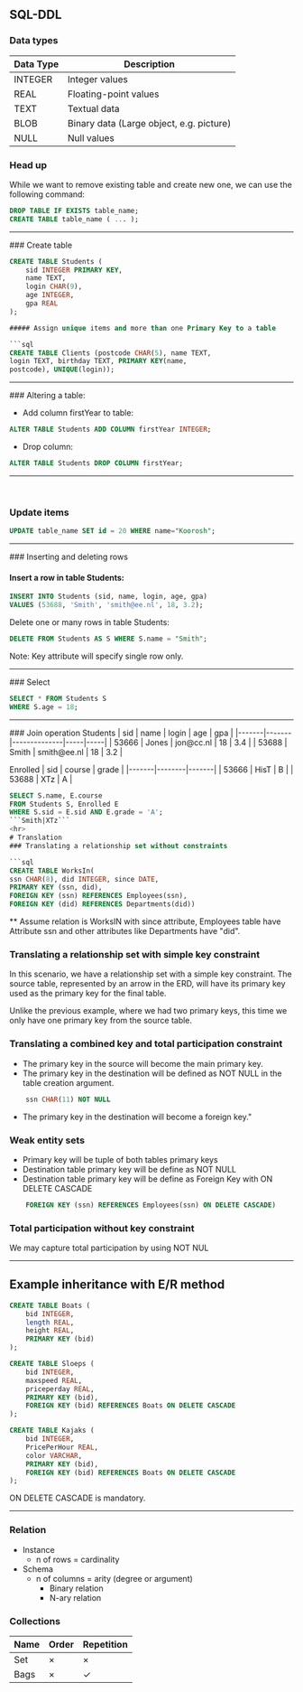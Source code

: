 ## SQL-DDL
### Data types

| Data Type | Description |
|-----------|-------------|
| INTEGER   | Integer values |
| REAL      | Floating-point values |
| TEXT      | Textual data |
| BLOB      | Binary data (Large object, e.g. picture) |
| NULL      | Null values |
### Head up

While we want to remove existing table and create new one, we can use the following command:

```sql
DROP TABLE IF EXISTS table_name;
CREATE TABLE table_name ( ... );
```
<hr>
### Create table

```sql
CREATE TABLE Students (
    sid INTEGER PRIMARY KEY,
    name TEXT,
    login CHAR(9),
    age INTEGER,
    gpa REAL
);

##### Assign unique items and more than one Primary Key to a table

```sql
CREATE TABLE Clients (postcode CHAR(5), name TEXT,
login TEXT, birthday TEXT, PRIMARY KEY(name,
postcode), UNIQUE(login));
```


<hr>
### Altering a table:

- Add column firstYear to table:
```sql
ALTER TABLE Students ADD COLUMN firstYear INTEGER;
```
- Drop column:
```sql
ALTER TABLE Students DROP COLUMN firstYear;
```
<hr>
<br>

### Update items

```sql
UPDATE table_name SET id = 20 WHERE name="Koorosh";
```
<hr>
### Inserting and deleting rows

#### Insert a row in table Students:

```sql
INSERT INTO Students (sid, name, login, age, gpa)
VALUES (53688, 'Smith', 'smith@ee.nl', 18, 3.2);
```
Delete one or many rows in table Students:
```sql
DELETE FROM Students AS S WHERE S.name = "Smith";
```
Note: Key attribute will specify single row only.
<hr>
### Select

```sql
SELECT * FROM Students S
WHERE S.age = 18;
```
<hr>
### Join operation
Students
| sid   | name  | login        | age | gpa |
|-------|-------|--------------|-----|-----|
| 53666 | Jones | jon@cc.nl    | 18  | 3.4 |
| 53688 | Smith | smith@ee.nl  | 18  | 3.2 |

Enrolled
| sid   | course | grade |
|-------|--------|-------|
| 53666 | HisT   | B     |
| 53688 | XTz    | A     |

```sql
SELECT S.name, E.course
FROM Students S, Enrolled E
WHERE S.sid = E.sid AND E.grade = 'A';
```Smith|XTz```
<hr>
# Translation
### Translating a relationship set without constraints

```sql
CREATE TABLE WorksIn(
ssn CHAR(8), did INTEGER, since DATE,
PRIMARY KEY (ssn, did),
FOREIGN KEY (ssn) REFERENCES Employees(ssn),
FOREIGN KEY (did) REFERENCES Departments(did))
```
** Assume relation is WorksIN with since attribute, Employees table have Attribute ssn and other attributes like Departments have "did".
### Translating a relationship set with simple key constraint
In this scenario, we have a relationship set with a simple key constraint. The source table, represented by an arrow in the ERD, will have its primary key used as the primary key for the final table.

Unlike the previous example, where we had two primary keys, this time we only have one primary key from the source table.
### Translating a combined key and total participation constraint

- The primary key in the source will become the main primary key.
- The primary key in the destination will be defined as NOT NULL in the table creation argument.
```sql
    ssn CHAR(11) NOT NULL
```
- The primary key in the destination will become a foreign key."

### Weak entity sets
- Primary key will be tuple of both tables primary keys
- Destination table primary key will be define as NOT NULL
- Destination table primary key will be define as Foreign Key with ON DELETE CASCADE
```sql
    FOREIGN KEY (ssn) REFERENCES Employees(ssn) ON DELETE CASCADE)
```
### Total participation without key constraint

We may capture total participation by using NOT NUL
<hr>

## Example inheritance with E/R method
```sql
CREATE TABLE Boats (
    bid INTEGER,
    length REAL,
    height REAL,
    PRIMARY KEY (bid)
);

CREATE TABLE Sloeps (
    bid INTEGER,
    maxspeed REAL,
    priceperday REAL,
    PRIMARY KEY (bid),
    FOREIGN KEY (bid) REFERENCES Boats ON DELETE CASCADE
);

CREATE TABLE Kajaks (
    bid INTEGER,
    PricePerHour REAL,
    color VARCHAR,
    PRIMARY KEY (bid),
    FOREIGN KEY (bid) REFERENCES Boats ON DELETE CASCADE
);
```

ON DELETE CASCADE is mandatory.
<hr>

### Relation
- Instance
    - n of rows = cardinality
- Schema
    - n of columns = arity (degree or argument)
        - Binary relation
        - N-ary relation

### Collections

|Name|Order|Repetition|
|--|--|--|
|Set|$\times$|$\times$|
|Bags|$\times$|$\checkmark$|